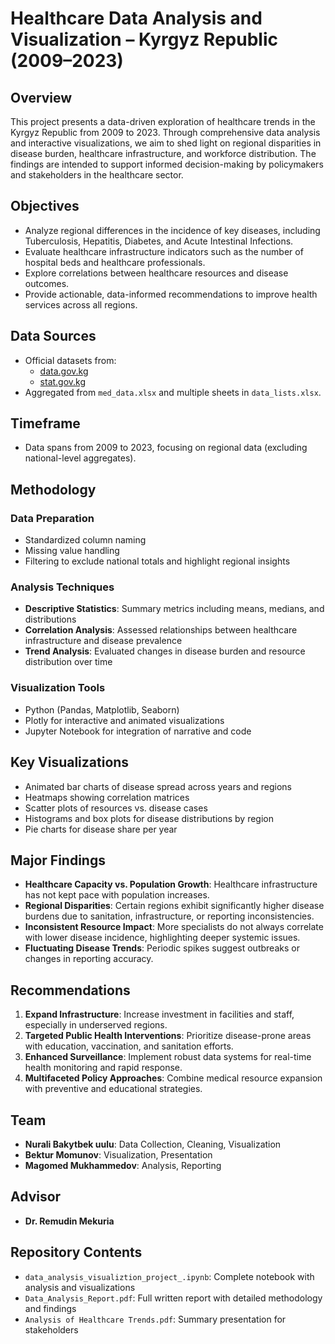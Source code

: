 
# Healthcare Data Analysis and Visualization – Kyrgyz Republic (2009–2023)

## Overview

This project presents a data-driven exploration of healthcare trends in the Kyrgyz Republic from 2009 to 2023. Through comprehensive data analysis and interactive visualizations, we aim to shed light on regional disparities in disease burden, healthcare infrastructure, and workforce distribution. The findings are intended to support informed decision-making by policymakers and stakeholders in the healthcare sector.

## Objectives

- Analyze regional differences in the incidence of key diseases, including Tuberculosis, Hepatitis, Diabetes, and Acute Intestinal Infections.
- Evaluate healthcare infrastructure indicators such as the number of hospital beds and healthcare professionals.
- Explore correlations between healthcare resources and disease outcomes.
- Provide actionable, data-informed recommendations to improve health services across all regions.

## Data Sources

- Official datasets from:
  - [data.gov.kg](https://data.gov.kg/)
  - [stat.gov.kg](https://stat.gov.kg/)
- Aggregated from `med_data.xlsx` and multiple sheets in `data_lists.xlsx`.

## Timeframe

- Data spans from 2009 to 2023, focusing on regional data (excluding national-level aggregates).

## Methodology

### Data Preparation

- Standardized column naming
- Missing value handling
- Filtering to exclude national totals and highlight regional insights

### Analysis Techniques

- **Descriptive Statistics**: Summary metrics including means, medians, and distributions
- **Correlation Analysis**: Assessed relationships between healthcare infrastructure and disease prevalence
- **Trend Analysis**: Evaluated changes in disease burden and resource distribution over time

### Visualization Tools

- Python (Pandas, Matplotlib, Seaborn)
- Plotly for interactive and animated visualizations
- Jupyter Notebook for integration of narrative and code

## Key Visualizations

- Animated bar charts of disease spread across years and regions
- Heatmaps showing correlation matrices
- Scatter plots of resources vs. disease cases
- Histograms and box plots for disease distributions by region
- Pie charts for disease share per year

## Major Findings

- **Healthcare Capacity vs. Population Growth**: Healthcare infrastructure has not kept pace with population increases.
- **Regional Disparities**: Certain regions exhibit significantly higher disease burdens due to sanitation, infrastructure, or reporting inconsistencies.
- **Inconsistent Resource Impact**: More specialists do not always correlate with lower disease incidence, highlighting deeper systemic issues.
- **Fluctuating Disease Trends**: Periodic spikes suggest outbreaks or changes in reporting accuracy.

## Recommendations

1. **Expand Infrastructure**: Increase investment in facilities and staff, especially in underserved regions.
2. **Targeted Public Health Interventions**: Prioritize disease-prone areas with education, vaccination, and sanitation efforts.
3. **Enhanced Surveillance**: Implement robust data systems for real-time health monitoring and rapid response.
4. **Multifaceted Policy Approaches**: Combine medical resource expansion with preventive and educational strategies.

## Team

- **Nurali Bakytbek uulu**: Data Collection, Cleaning, Visualization
- **Bektur Momunov**: Visualization, Presentation
- **Magomed Mukhammedov**: Analysis, Reporting

## Advisor

- **Dr. Remudin Mekuria**

## Repository Contents

- `data_analysis_visualiztion_project_.ipynb`: Complete notebook with analysis and visualizations
- `Data_Analysis_Report.pdf`: Full written report with detailed methodology and findings
- `Analysis of Healthcare Trends.pdf`: Summary presentation for stakeholders
